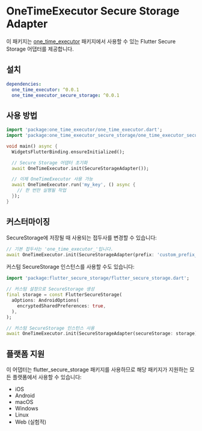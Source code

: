 # OneTimeExecutor Secure Storage Adapter

이 패키지는 [one_time_executor](https://github.com/changjoo-park/one_time_executor) 패키지에서 사용할 수 있는 Flutter Secure Storage 어댑터를 제공합니다.

## 설치

```yaml
dependencies:
  one_time_executor: ^0.0.1
  one_time_executor_secure_storage: ^0.0.1
```

## 사용 방법

```dart
import 'package:one_time_executor/one_time_executor.dart';
import 'package:one_time_executor_secure_storage/one_time_executor_secure_storage.dart';

void main() async {
  WidgetsFlutterBinding.ensureInitialized();

  // Secure Storage 어댑터 초기화
  await OneTimeExecutor.init(SecureStorageAdapter());

  // 이제 OneTimeExecutor 사용 가능
  await OneTimeExecutor.run('my_key', () async {
    // 한 번만 실행될 작업
  });
}
```

## 커스터마이징

SecureStorage에 저장될 때 사용되는 접두사를 변경할 수 있습니다:

```dart
// 기본 접두사는 'one_time_executor_'입니다.
await OneTimeExecutor.init(SecureStorageAdapter(prefix: 'custom_prefix_'));
```

커스텀 SecureStorage 인스턴스를 사용할 수도 있습니다:

```dart
import 'package:flutter_secure_storage/flutter_secure_storage.dart';

// 커스텀 설정으로 SecureStorage 생성
final storage = const FlutterSecureStorage(
  aOptions: AndroidOptions(
    encryptedSharedPreferences: true,
  ),
);

// 커스텀 SecureStorage 인스턴스 사용
await OneTimeExecutor.init(SecureStorageAdapter(secureStorage: storage));
```

## 플랫폼 지원

이 어댑터는 flutter_secure_storage 패키지를 사용하므로 해당 패키지가 지원하는 모든 플랫폼에서 사용할 수 있습니다:

- iOS
- Android
- macOS
- Windows
- Linux
- Web (실험적)
